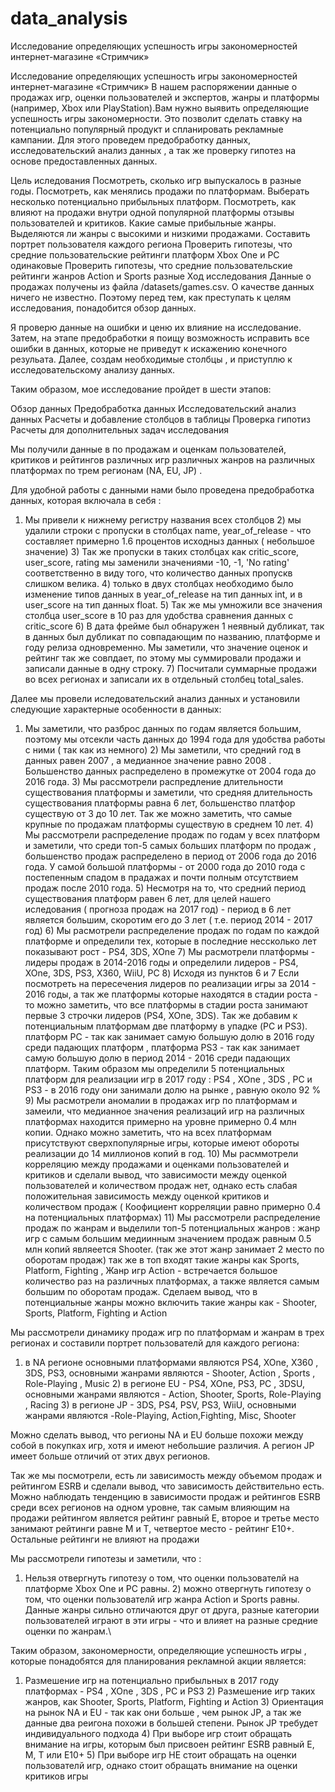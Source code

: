# data_analysis
Исследование определяющих успешность игры закономерностей интернет-магазине «Стримчик»

Исследование определяющих успешность игры закономерностей интернет-магазине «Стримчик»
В нашем распоряжении данные о продажах игр, оценки пользователей и экспертов, жанры и платформы (например, Xbox или PlayStation).Вам нужно выявить определяющие успешность игры закономерности. Это позволит сделать ставку на потенциально популярный продукт и спланировать рекламные кампании. Для этого проведем предобработку данных, исследовательский анализ данных , а так же проверку гипотез на основе предоставленных данных.

Цель иследования
Посмотреть, сколько игр выпускалось в разные годы.
Посмотреть, как менялись продажи по платформам.
Выберать несколько потенциально прибыльных платформ.
Посмотреть, как влияют на продажи внутри одной популярной платформы отзывы пользователей и критиков.
Какие самые прибыльные жанры. Выделяются ли жанры с высокими и низкими продажами.
Составить портрет пользователя каждого региона
Проверить гипотезы, что средние пользовательские рейтинги платформ Xbox One и PC одинаковые
Проверить гипотезы, что средние пользовательские рейтинги жанров Action и Sports разные
Ход исследования
Данные о продажах получены из файла /datasets/games.csv. О качестве данных ничего не известно. Поэтому перед тем, как преступать к целям исследования, понадобится обзор данных.

Я проверю данные на ошибки и ценю их влияние на исследование. Затем, на этапе предобработки я поищу возможность исправить все ошибки в данных, которые не приведут к искажению конечного резульата. Далее, создам необходимые столбцы , и приступлю к исследовательскому анализу данных.

Таким образом, мое исследование пройдет в шести этапов:

Обзор данных
Предобработка данных
Исследовательский анализ данных
Расчеты и добавление столбцов в таблицы
Проверка гипотиз
Расчеты для дополнительных задач исследования



Мы получили данные в по продажам и оценкам пользователей, критиков и рейтингов различных игр различных жанров на различных платформах по трем регионам (NA, EU, JP) .

Для удобной работы с данными нами было проведена предобработка данных, которая включала в себя :

1) Мы привели к нижнему регистру названия всех столбцов 2) мы удалили строки с пропуски в столбцах name, year_of_release - что составляет примерно 1.6 процентов исходныз данных ( небольшое значение) 3) Так же пропуски в таких столбцах как critic_score, user_score, rating мы заменили значениями -10, -1, 'No rating' соответственно в виду того, что количество данных пропускв слишком велика. 4) только в двух столбцах необходимо было изменение типов данных в year_of_release на тип данных int, и в user_score на тип данных float. 5) Так же мы умножили все значения столбца user_score в 10 раз для удобства сравнения данных с critic_score 6) В дата фрейме был обнаружен 1 неявный дубликат, так в данных был дубликат по совпадающим по названию, платформе и году релиза одновременно. Мы заметили, что значение оценок и рейтинг так же совпдает, по этому мы суммировали продажи и записали данные в одну строку. 7) Посчитали суммарные продажи во всех регионах и записали их в отдельный столбец total_sales.

Далее мы провели иследовательский анализ данных и установили следующие характерные особенности в данных:

1) Мы заметили, что разброс данных по годам является большим, поэтому мы отсекли часть данных до 1994 года для удобства работы с ними ( так как из немного) 2) Мы заметили, что средний год в данных равен 2007 , а медианное значение равно 2008 . Большенство данных распределено в промежутке от 2004 года до 2016 года. 3) Мы рассмотрели распредление длительности существования платформы и заметили, что средняя длительность существования платформы равна 6 лет, большенство платфор существую от 3 до 10 лет. Так же можно заметить, что самые крупные по продажам платформы существую в среднем 10 лет. 4) Мы рассмотрели распределение продаж по годам у всех платформ и заметили, что среди топ-5 самых больших платформ по продаж , большенство продаж распределено в период от 2006 года до 2016 года. У самой большой платформы - от 2000 года до 2010 года с постепенным спадом в прадажах и почти полным отсутствием продаж после 2010 года. 5) Несмотря на то, что средний период существования платформ равен 6 лет, для целей нашего иследования ( прогноза продаж на 2017 год) - период в 6 лет является большим, скоротим его до 3 лет ( т.е. период 2014 - 2017 год) 6) Мы расмотрели распределение продаж по годам по каждой платформе и определили тех, которые в последние нессколько лет показывают рост - PS4, 3DS, XOne 7) Мы расмотрели платформы - лидеры продаж в 2014-2016 годы и определили лидеров - PS4, XOne, 3DS, PS3, X360, WiiU, PC 8) Исходя из пунктов 6 и 7 Если посмотреть на пересечения лидеров по реализации игры за 2014 - 2016 годы, а так же платформы которые находятся в стадии роста - то можно заметить, что все платформы в стадии роста занимают первые 3 строчки лидеров (PS4, XOne, 3DS). Так же добавим к потенциальным платформам две платформу в упадке (PC и PS3). платформ PC - так как занимает самую большую долю в 2016 году среди падающих платформ , платформа PS3 - так как занимает самую большую долю в период 2014 - 2016 среди падающих платформ. Таким образом мы определили 5 потенциальных платформ для реализации игр в 2017 году : PS4 , XOne , 3DS , PC и PS3 - в 2016 году они занимали долю на рынке , равную около 92 % 9) Мы расмотрели аномалии в продажах игр по платформам и замеили, что медианное значения реализаций игр на различных платформах находится примерно на уровне примерно 0.4 млн копии. Однако можно заметить, что на всех платформам присутствуют сверхпопулярные игры, которые имеют обороты реализации до 14 миллионов копий в год. 10) Мы расммотрели корреляцию между продажами и оценками пользователей и критиков и сделали вывод, что зависимости между оценкой пользователей и количеством продаж нет, однако есть слабая положительная зависимость между оценкой критиков и количеством продаж ( Коофициент корреляции равно примерно 0.4 на потенциальных платформах) 11) Мы рассмотрели распределение продаж по жанрам и выделили топ-5 потенциальных жанров : жанр игр с самым большим медиинным значением продаж равным 0.5 млн копий являеется Shooter. (так же этот жанр занимает 2 место по оборотам продаж) так же в топ входят такие жанры как Sports, Platform, Fighting , Жанр игр Action - встречается большое количество раз на различных платформах, а также является самым большим по оборотам продаж. Сделаем вывод, что в потенциальные жанры можно включить такие жанры как - Shooter, Sports, Platform, Fighting и Action

Мы рассмотрели динамику продаж игр по платформам и жанрам в трех регионах и составили портрет пользователй для каждого региона:

1) в NA регионе основными платформами являются PS4, XOne, X360 , 3DS, PS3, основными жанрами являются - Shooter, Action , Sports , Role-Playing , Music 2) в регионе EU - PS4, XOne, PS3, PC , 3DSU, основными жанрами являются - Action, Shooter, Sports, Role-Playing , Racing 3) в регионе JP - 3DS, PS4, PSV, PS3, WiiU, основными жанрами являются -Role-Playing, Action,Fighting, Misc, Shooter

Можно сделать вывод, что регионы NA и EU больше похожи между собой в покупках игр, хотя и имеют небольшие различия. А регион JP имеет больше отличий от этих двух регионов.

Так же мы посмотрели, есть ли зависимость между объемом продаж и рейтингом ESRB и сделали вывод, что зависимость действительно есть. Можно наблюдать тенденцию в зависимости продаж и рейтингов ESRB среди всех регионов на одном уровне, так самым влияющим на продажи рейтингом является рейтинг равный E, второе и третье место занимают рейтинги равне М и Т, четвертое место - рейтинг E10+. Остальные рейтинги не влияют на продажи

Мы рассмотрели гипотезы и заметили, что :

1) Нельзя отвергнуть гипотезу о том, что оценки пользователй на платформе Xbox One и PC равны. 2) можно отвергнуть гипотезу о том, что оценки пользователй игр жанра Action и Sports равны. Данные жанры сильно отличаются друг от друга, разные категории пользователей играют в эти игры - что и влияет на разные средние оценки по жанрам.\

Таким образом, закономерности, определяющие успешность игры , которые понадобятся для планирования рекламной акции является:

1) Размешение игр на потенциально прибыльных в 2017 году платформах - PS4 , XOne , 3DS , PC и PS3 2) Размешение игр таких жанров, как Shooter, Sports, Platform, Fighting и Action 3) Ориентация на рынок NA и EU - так как они больше , чем рынок JP, а так же данные два реигона похожи в большей степени. Рынок JP требудет индивидуального подхода 4) При выборе игр стоит обращать внимание на игры, которым был присвоен рейтинг ESRB равный E, M, T или E10+ 5) При выборе игр НЕ стоит обращать на оценки пользователй игр, однако стоит обращать внимание на оценки критиков игры
